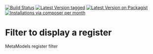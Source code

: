 [![Build Status](https://travis-ci.org/MetaModels/filter_register.svg?branch=tng)](https://travis-ci.org/MetaModels/filter_register)
[![Latest Version tagged](http://img.shields.io/github/tag/MetaModels/filter_register.svg)](https://github.com/MetaModels/filter_register/tags)
[![Latest Version on Packagist](http://img.shields.io/packagist/v/MetaModels/filter_register.svg)](https://packagist.org/packages/MetaModels/filter_register)
[![Installations via composer per month](http://img.shields.io/packagist/dm/MetaModels/filter_register.svg)](https://packagist.org/packages/MetaModels/filter_register)

Filter to display a register
============================

MetaModels register filter
